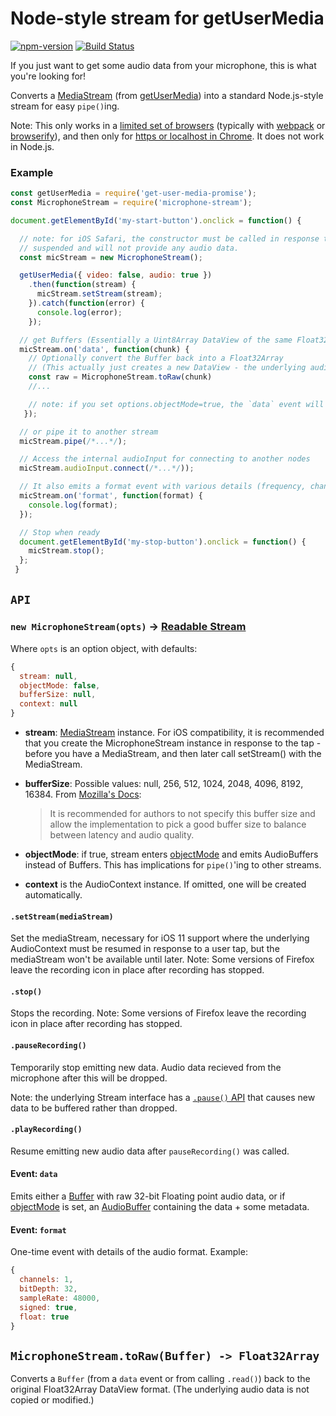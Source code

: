 # Node-style stream for getUserMedia

[![npm-version](https://img.shields.io/npm/v/microphone-stream.svg)](https://www.npmjs.com/package/microphone-stream)
[![Build Status](https://travis-ci.org/saebekassebil/microphone-stream.svg?branch=master)](https://travis-ci.org/saebekassebil/microphone-stream)

If you just want to get some audio data from your microphone, this is what you're looking for!

Converts a [MediaStream](https://developer.mozilla.org/en-US/docs/Web/API/MediaStream) (from [getUserMedia](https://developer.mozilla.org/en-US/docs/Web/API/Navigator/getUserMedia)) into a standard Node.js-style stream for easy `pipe()`ing.

Note: This only works in a [limited set of browsers](http://caniuse.com/#search=getusermedia)
(typically with [webpack](http://webpack.github.io/) or [browserify](http://browserify.org/)),
and then only for [https or localhost in Chrome](https://www.chromium.org/Home/chromium-security/prefer-secure-origins-for-powerful-new-features).
It does not work in Node.js.

### Example

```js
const getUserMedia = require('get-user-media-promise');
const MicrophoneStream = require('microphone-stream');

document.getElementById('my-start-button').onclick = function() {

  // note: for iOS Safari, the constructor must be called in response to a tap, or else the AudioContext will remain
  // suspended and will not provide any audio data.
  const micStream = new MicrophoneStream();

  getUserMedia({ video: false, audio: true })
    .then(function(stream) {
      micStream.setStream(stream);
    }).catch(function(error) {
      console.log(error);
    });

  // get Buffers (Essentially a Uint8Array DataView of the same Float32 values)
  micStream.on('data', function(chunk) {
    // Optionally convert the Buffer back into a Float32Array
    // (This actually just creates a new DataView - the underlying audio data is not copied or modified.)
    const raw = MicrophoneStream.toRaw(chunk)
    //...

    // note: if you set options.objectMode=true, the `data` event will output AudioBuffers instead of Buffers
   });

  // or pipe it to another stream
  micStream.pipe(/*...*/);

  // Access the internal audioInput for connecting to another nodes
  micStream.audioInput.connect(/*...*/));

  // It also emits a format event with various details (frequency, channels, etc)
  micStream.on('format', function(format) {
    console.log(format);
  });

  // Stop when ready
  document.getElementById('my-stop-button').onclick = function() {
    micStream.stop();
  };
 }


```

## `API`

### `new MicrophoneStream(opts)` -> [Readable Stream](https://nodejs.org/api/stream.html)

Where `opts` is an option object, with defaults:

```js
{
  stream: null,
  objectMode: false,
  bufferSize: null,
  context: null
}
```

- **stream**: [MediaStream](https://developer.mozilla.org/en-US/docs/Web/API/MediaStream) instance. For iOS compatibility, it is recommended that you create the MicrophoneStream instance in response to the tap - before you have a MediaStream, and then later call setStream() with the MediaStream.

- **bufferSize**: Possible values: null, 256, 512, 1024, 2048, 4096, 8192, 16384. From [Mozilla's Docs](https://developer.mozilla.org/en-US/docs/Web/API/AudioContext/createScriptProcessor):
  > It is recommended for authors to not specify this buffer size and allow the implementation to pick a good buffer size
  > to balance between latency and audio quality.
- **objectMode**: if true, stream enters [objectMode] and emits AudioBuffers instead of Buffers. This has implications for `pipe()`'ing to other streams.

- **context** is the AudioContext instance. If omitted, one will be created automatically.

#### `.setStream(mediaStream)`

Set the mediaStream, necessary for iOS 11 support where the underlying AudioContext must be resumed in response to a user tap, but the mediaStream won't be available until later.
Note: Some versions of Firefox leave the recording icon in place after recording has stopped.

#### `.stop()`

Stops the recording.
Note: Some versions of Firefox leave the recording icon in place after recording has stopped.

#### `.pauseRecording()`

Temporarily stop emitting new data. Audio data recieved from the microphone after this will be dropped.

Note: the underlying Stream interface has a [`.pause()` API](https://nodejs.org/api/stream.html#stream_readable_pause) that causes new data to be buffered rather than dropped.

#### `.playRecording()`

Resume emitting new audio data after `pauseRecording()` was called.

#### Event: `data`

Emits either a [Buffer] with raw 32-bit Floating point audio data, or if [objectMode] is set, an [AudioBuffer] containing the data + some metadata.

#### Event: `format`

One-time event with details of the audio format. Example:

```js
{
  channels: 1,
  bitDepth: 32,
  sampleRate: 48000,
  signed: true,
  float: true
}
```

## `MicrophoneStream.toRaw(Buffer) -> Float32Array`

Converts a `Buffer` (from a `data` event or from calling `.read()`) back to the original Float32Array DataView format. (The underlying audio data is not copied or modified.)

[audiobuffer]: https://developer.mozilla.org/en-US/docs/Web/API/AudioBuffer
[buffer]: https://nodejs.org/api/buffer.html
[objectmode]: https://nodejs.org/api/stream.html#stream_object_mode
